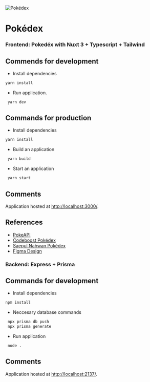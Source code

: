 ![Pokédex](./public/thumb.png)
# Pokédex
### Frontend: Pokedéx with Nuxt 3 + Typescript + Tailwind

## Commends for development
- Install dependencies
``` bash
yarn install
```
- Run application.
``` bash
 yarn dev
```


## Commands for production
- Install dependencies
``` bash
yarn install
```
- Build an application
``` bash
 yarn build
```
- Start an application
``` bash
 yarn start
```
## Comments
Application hosted at <a href="http://localhost:3000/">http://localhost:3000/</a>.
## References
- [PokeAPI](https://pokeapi.co/docs/v2)
- [Codeboost Pokédex](https://codeboost.com.br/projetos/pokeapi/)
- [Saepul Nahwan Pokédex](https://dribbble.com/shots/6545819-Pokedex-App)
- [Figma Design](https://www.figma.com/file/uHPNiK3feZCCquFnTVcd5h/Pokedex?type=design&t=ZDnmeWSWZjuC4yWT-6)

### Backend: Express + Prisma

## Commands for development
- Install dependencies
``` bash
npm install
```
- Neccesary database commands
``` bash
 npx prisma db push
 npx prisma generate
```
- Run application
``` bash
 node .
```
## Comments
Application hosted at <a href="http://localhost:2137/">http://localhost:2137/</a>.